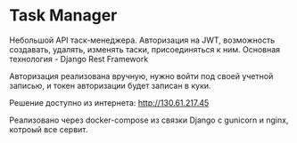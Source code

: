 # Task Manager

Небольшой API таск-менеджера. Авторизация на JWT, возможность создавать, удалять, изменять таски,
присоединяться к ним. Основная технология - Django Rest Framework

Авторизация реализована вручную, нужно войти под своей учетной записью, и токен авторизации будет записан в куки.

Решение доступно из интернета: http://130.61.217.45

Реализовано через docker-compose из связки Django с gunicorn и nginx, котроый все сервит.